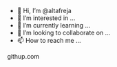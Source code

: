 - 👋 Hi, I’m @altafreja
- 👀 I’m interested in ...
- 🌱 I’m currently learning ...
- 💞️ I’m looking to collaborate on ...
- 📫 How to reach me ...

<!---
altafreja/altafreja is a ✨ special ✨ repository because its `README.md` (this file) appears on your GitHub profile.
You can click the Preview link to take a look at your changes.
--->githup.com
